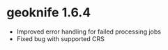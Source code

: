 geoknife 1.6.4
==========
* Improved error handling for failed processing jobs
* Fixed bug with supported CRS
